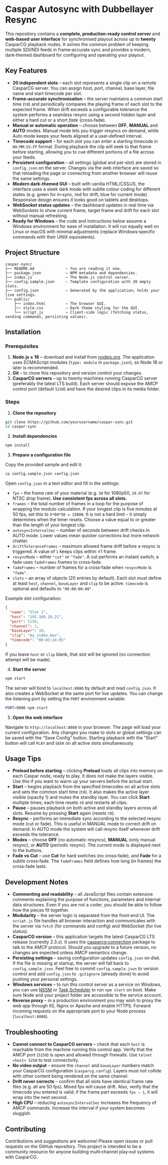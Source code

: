 # Caspar Autosync with Dubbellayer Resync

This repository contains a **complete, production‑ready control server** and **web‑based user interface** for synchronised playout across up to **twenty** CasparCG playback nodes.  It solves the common problem of keeping multiple SDI/NDI feeds in frame‑accurate sync and provides a modern, dark‑themed dashboard for configuring and operating your playout.

## Key Features

* **20 independent slots** – each slot represents a single clip on a remote CasparCG server.  You can assign host, port, channel, base layer, file name and start timecode per slot.
* **Frame‑accurate synchronisation** – the server maintains a common start time (`t0`) and periodically compares the playing frame of each slot to the expected frame.  When drift exceeds a configurable tolerance the system performs a seamless resync using a second hidden layer and either a hard *cut* or a short *fade* (cross‑fade).
* **Manual or automatic operation** – choose between **OFF**, **MANUAL** and **AUTO** modes.  Manual mode lets you trigger resyncs on demand, while Auto mode keeps your feeds aligned at a user‑defined interval.
* **Timecode support** – for each slot you can enter a starting timecode in `HH:MM:SS:FF` format.  During playback the clip will seek to that frame before starting, allowing you to cue different portions of a file across your feeds.
* **Persistent configuration** – all settings (global and per‑slot) are stored in `config.json` on the server.  Changes via the web interface are saved so that reloading the page or connecting from another browser will reuse the same settings.
* **Modern dark‑themed GUI** – built with vanilla HTML/CSS/JS, the interface uses a sleek dark mode with subtle colour coding for different states (e.g. green for in‑sync, red for drift, blue for current mode).  Responsive design ensures it looks good on tablets and desktops.
* **WebSocket status updates** – the dashboard updates in real time via WebSockets to show current frame, target frame and drift for each slot without manual refreshing.
* **Ready for Windows** – the code and instructions below assume a Windows environment for ease of installation.  It will run equally well on Linux or macOS with minimal adjustments (replace Windows‑specific commands with their UNIX equivalents).

## Project Structure

```
caspar-sync/
├── README.md              – You are reading it now.
├── package.json           – NPM metadata and dependencies.
├── index.js               – The Node.js control server.
├── config.sample.json     – Template configuration with 20 empty slots.
├── config.json            – Generated by the application; holds your live settings.
└── public/
    ├── index.html         – The browser GUI.
    ├── style.css          – Dark theme styling for the GUI.
    └── script.js          – Client‑side logic (fetching status, sending commands, persisting values).
```

## Installation

### Prerequisites

1. **Node.js ≥ 18** – download and install from [nodejs.org](https://nodejs.org).  The application uses ECMAScript modules (`type: module` in `package.json`), so Node 18 or later is recommended.
2. **Git** – to clone this repository and version control your changes.
3. **CasparCG servers** – up to twenty machines running CasparCG server (preferably the latest LTS build).  Each server should expose the AMCP control port (default `5250`) and have the desired clips in its media folder.

### Steps

1. **Clone the repository**

```bash
git clone https://github.com/yourusername/caspar-sync.git
cd caspar-sync
```

2. **Install dependencies**

```bash
npm install
```

3. **Prepare a configuration file**

Copy the provided sample and edit it:

```bash
cp config.sample.json config.json
```

Open `config.json` in a text editor and fill in the settings:

* `fps` – the frame rate of your material (e.g. `50` for 1080p50, `29.97` for NTSC drop frame).  **Use consistent fps across all slots.**
* `frames` – the total number of frames in a loop for the purpose of wrapping the modulo calculation.  If your longest clip is five minutes at 50 fps, set this to `5*60*50 = 15000`.  It is not a hard limit – it simply determines when the timer resets.  Choose a value equal to or greater than the length of your longest clip.
* `autosyncIntervalSec` – number of seconds between drift checks in AUTO mode.  Lower values mean quicker corrections but more network chatter.
* `driftToleranceFrames` – maximum allowed frame drift before a resync is triggered.  A value of `1` keeps clips within ±1 frame.
* `resyncMode` – either `"cut"` or `"fade"`.  A cut performs an instant switch; a fade uses `fadeFrames` frames to cross‑fade.
* `fadeFrames` – number of frames for a cross‑fade when `resyncMode` is `"fade"`.
* `slots` – an array of objects (20 entries by default).  Each slot must define at least `host`, `channel`, `baseLayer` and `clip` to be active.  `timecode` is optional and defaults to `"00:00:00:00"`.

Example slot configuration:

```json
{
  "name": "Slot 1",
  "host": "192.168.10.21",
  "port": 5250,
  "channel": 1,
  "baseLayer": 10,
  "clip": "my_video.mov",
  "timecode": "00:03:24:05"
}
```

If you leave `host` or `clip` blank, that slot will be ignored (no connection attempt will be made).

4. **Start the server**

```bash
npm start
```

The server will bind to `localhost:8080` by default and read `config.json`.  It also creates a WebSocket at the same port for live updates.  You can change the listening port by setting the `PORT` environment variable:

```bash
PORT=9000 npm start
```

5. **Open the web interface**

Navigate to `http://localhost:8080` in your browser.  The page will load your current configuration.  Any changes you make to slots or global settings can be saved with the “Save Config” button.  Starting playback with the “Start” button will call `PLAY` and `SEEK` on all active slots simultaneously.

## Usage Tips

* **Preload before starting** – clicking **Preload** loads all clips into memory on each Caspar node, ready to play.  It does not make the layers visible.  Use this if you want to warm up your servers before the actual start.
* **Start** – begins playback from the specified timecodes on all active slots and sets the common start time (`t0`).  It also makes the active layer visible (opacity 1) and mutes the standby layer.  You can click **Start** multiple times; each time resets `t0` and restarts all clips.
* **Pause** – pauses playback on both active and standby layers across all slots.  Resume by pressing **Start** again (resets `t0`).
* **Resync** – performs an immediate sync according to the selected resync mode (cut or fade).  This is useful in MANUAL mode to correct drift on demand.  In AUTO mode the system will call resync itself whenever drift exceeds the tolerance.
* **Modes** – choose **OFF** (no automatic resyncs), **MANUAL** (only manual resync), or **AUTO** (periodic resync).  The current mode is displayed next to the buttons.
* **Fade vs Cut** – use **Cut** for hard switches (no cross‑fade), and **Fade** for a subtle cross‑fade.  The `fadeFrames` field defines how long (in frames) the cross‑fade lasts.

## Development Notes

* **Commenting and readability** – all JavaScript files contain extensive comments explaining the purpose of functions, parameters and internal data structures.  Even if you are not a coder, you should be able to follow how the pieces fit together.
* **Modularity** – the server logic is separated from the front‑end UI.  The `script.js` file handles all browser interaction and communicates with the server via `fetch` (for commands and config) and WebSocket (for live status).
* **CasparCG version** – this application targets the latest CasparCG LTS release (currently 2.3.x).  It uses the [casparcg‑connection](https://www.npmjs.com/package/casparcg-connection) package to talk to the AMCP protocol.  Should you upgrade to a future version, no changes are expected unless AMCP semantics change.
* **Persisting settings** – saving configuration updates `config.json` on disk.  If the file is missing at startup, the server will fall back to `config.sample.json`.  Feel free to commit `config.sample.json` to version control and add `config.json` to `.gitignore` (already done) to avoid pushing your personal settings.
* **Windows services** – to run this control server as a service on Windows, you can use [NSSM](https://nssm.cc/) or [Task Scheduler](https://learn.microsoft.com/windows/win32/taskschd/task-scheduler-start-page) to run `npm start` on boot.  Make sure Node and your project folder are accessible to the service account.
* **Reverse proxy** – in a production environment you may wish to proxy the web app through IIS, Nginx or Apache and enable HTTPS.  Forward incoming requests on the appropriate port to your Node process (`localhost:8080`).

## Troubleshooting

* **Cannot connect to CasparCG servers** – check that each `host` is reachable from the machine running this control app.  Verify that the AMCP port (`5250`) is open and allowed through firewalls.  Use `telnet <host> 5250` to test connectivity.
* **No video output** – ensure the `channel` and `baseLayer` numbers match your CasparCG configuration (`casparcg.config`).  Layers must not collide with other content being rendered on the same channel.
* **Drift never corrects** – confirm that all slots have identical frame rate files (e.g. all are 50 fps).  Mixed fps will cause drift.  Also, verify that the timecode you entered is valid; if the frame part exceeds `fps – 1`, it will wrap into the next second.
* **High CPU** – reducing `autosyncIntervalSec` increases the frequency of AMCP commands.  Increase the interval if your system becomes sluggish.

## Contributing

Contributions and suggestions are welcome!  Please open issues or pull requests on the GitHub repository.  This project is intended to be a community resource for anyone building multi‑channel play‑out systems with CasparCG.
